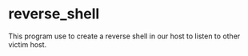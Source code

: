 # reverse_shell
This program use to create a reverse shell in our host to listen to other victim host.
